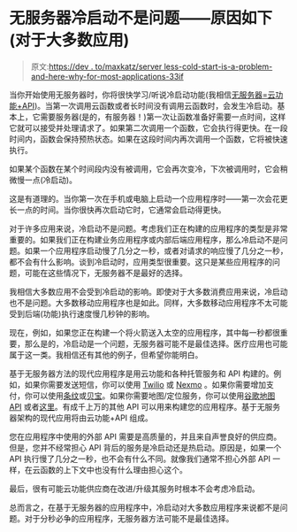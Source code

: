 # 无服务器冷启动不是问题——原因如下(对于大多数应用)

> 原文:[https://dev . to/maxkatz/server less-cold-start-is-a-problem-and-here-why-for-most-applications-33if](https://dev.to/maxkatz/serverless-cold-start-is-not-a-problem--and-here-is-why-for-most-applications-33if)

当你开始使用无服务器时，你将很快学习/听说冷启动功能(我相信[无服务器=云功能+API](https://dev.to/maxkatz/serverless--simply-an-approach-to-building-modern-applications-40an))。当第一次调用云函数或者长时间没有调用云函数时，会发生冷启动。基本上，它需要服务器(是的，有服务器！)第一次让函数准备好需要一点时间，这样它就可以接受并处理请求了。如果第二次调用一个函数，它会执行得更快。在一段时间内，函数会保持预热状态。如果在这段时间内再次调用一个函数，它将被快速执行。

如果某个函数在某个时间段内没有被调用，它会再次变冷，下次被调用时，它会稍微慢一点(冷启动)。

这是有道理的。当你第一次在手机或电脑上启动一个应用程序时——第一次会花更长一点的时间。当你很快再次启动它时，它通常会启动得更快。

对于许多应用来说，冷启动不是问题。考虑我们正在构建的应用程序的类型是非常重要的。如果我们正在构建业务应用程序或内部后端应用程序，那么冷启动不是问题。如果一个应用程序启动慢了几分之一秒，或者对请求的响应慢了几分之一秒，都不会有什么影响。谈到冷启动时，应用类型很重要。这只是某些应用程序的问题，可能在这些情况下，无服务器不是最好的选择。

我相信大多数应用不会受到冷启动的影响。即使对于大多数消费应用来说，冷启动也不是问题。大多数移动应用程序也是如此。同样，大多数移动应用程序不太可能受到后端(功能)执行速度慢几秒钟的影响。

现在，例如，如果您正在构建一个将火箭送入太空的应用程序，其中每一秒都很重要，那么是的，冷启动是一个问题，无服务器可能不是最佳选择。医疗应用也可能属于这一类。我相信还有其他的例子，但希望你能明白。

基于无服务器方法的现代应用程序是用云功能和各种托管服务和 API 构建的。例如，如果你需要发送短信，你可以使用 [Twilio](http://twilio.com) 或 [Nexmo](http://nexmo.com) 。如果你需要增加支付，你可以使用[条纹](http://stripe.com)或[贝宝](http://developer.paypal.com/)。如果你需要地图/定位服务，你可以使用[谷歌地图 API](https://developers.google.com/maps/documentation/) 或者[这里](https://developer.here.com/)。有成千上万的其他 API 可以用来构建您的应用程序。基于无服务器架构的现代应用将由云功能+API 组成。

您在应用程序中使用的外部 API 需要是高质量的，并且来自声誉良好的供应商。但是，您并不经常担心 API 背后的服务是冷启动还是热启动。原因是，如果一个 API 执行慢了几分之一秒，也不会有什么不同。就像我们通常不担心外部 API 一样，在云函数的上下文中也没有什么理由担心这个。

最后，很有可能云功能供应商在改进/升级其服务时根本不会考虑冷启动。

总而言之，在基于无服务器的应用程序中，冷启动对大多数应用程序来说都不是问题。对于分秒必争的应用程序，无服务器方法可能不是最佳选择。